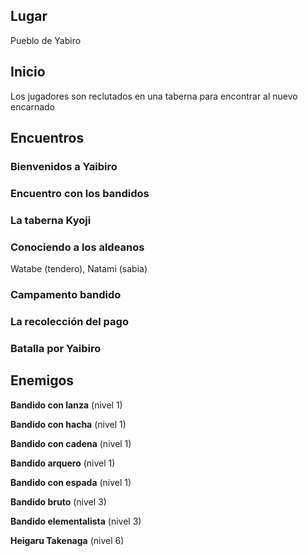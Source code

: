 ## Lugar

Pueblo de Yabiro

## Inicio

Los jugadores son reclutados en una taberna para encontrar al nuevo encarnado

## Encuentros

### Bienvenidos a Yaibiro

### Encuentro con los bandidos

### La taberna Kyoji

### Conociendo a los aldeanos

Watabe (tendero), Natami (sabia)

### Campamento bandido

### La recolección del pago

### Batalla por Yaibiro

## Enemigos

**Bandido con lanza** (nivel 1)

**Bandido con hacha** (nivel 1)

**Bandido con cadena** (nivel 1)

**Bandido arquero** (nivel 1)

**Bandido con espada** (nivel 1)

**Bandido bruto** (nivel 3)

**Bandido elementalista** (nivel 3)

**Heigaru Takenaga** (nivel 6)